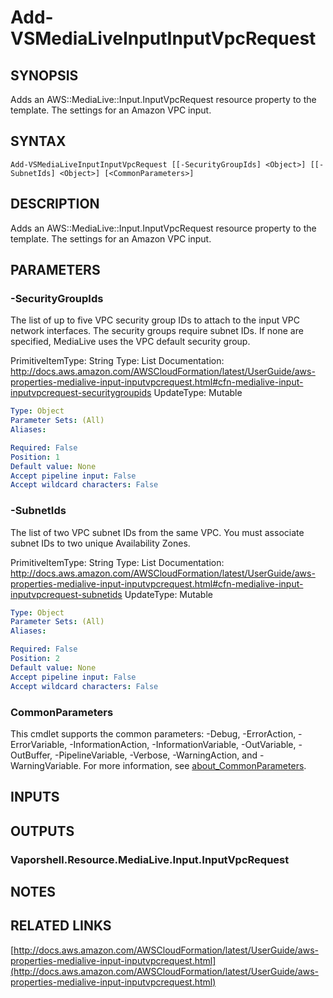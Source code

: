 # Add-VSMediaLiveInputInputVpcRequest

## SYNOPSIS
Adds an AWS::MediaLive::Input.InputVpcRequest resource property to the template.
The settings for an Amazon VPC input.

## SYNTAX

```
Add-VSMediaLiveInputInputVpcRequest [[-SecurityGroupIds] <Object>] [[-SubnetIds] <Object>] [<CommonParameters>]
```

## DESCRIPTION
Adds an AWS::MediaLive::Input.InputVpcRequest resource property to the template.
The settings for an Amazon VPC input.

## PARAMETERS

### -SecurityGroupIds
The list of up to five VPC security group IDs to attach to the input VPC network interfaces.
The security groups require subnet IDs.
If none are specified, MediaLive uses the VPC default security group.

PrimitiveItemType: String
Type: List
Documentation: http://docs.aws.amazon.com/AWSCloudFormation/latest/UserGuide/aws-properties-medialive-input-inputvpcrequest.html#cfn-medialive-input-inputvpcrequest-securitygroupids
UpdateType: Mutable

```yaml
Type: Object
Parameter Sets: (All)
Aliases:

Required: False
Position: 1
Default value: None
Accept pipeline input: False
Accept wildcard characters: False
```

### -SubnetIds
The list of two VPC subnet IDs from the same VPC.
You must associate subnet IDs to two unique Availability Zones.

PrimitiveItemType: String
Type: List
Documentation: http://docs.aws.amazon.com/AWSCloudFormation/latest/UserGuide/aws-properties-medialive-input-inputvpcrequest.html#cfn-medialive-input-inputvpcrequest-subnetids
UpdateType: Mutable

```yaml
Type: Object
Parameter Sets: (All)
Aliases:

Required: False
Position: 2
Default value: None
Accept pipeline input: False
Accept wildcard characters: False
```

### CommonParameters
This cmdlet supports the common parameters: -Debug, -ErrorAction, -ErrorVariable, -InformationAction, -InformationVariable, -OutVariable, -OutBuffer, -PipelineVariable, -Verbose, -WarningAction, and -WarningVariable. For more information, see [about_CommonParameters](http://go.microsoft.com/fwlink/?LinkID=113216).

## INPUTS

## OUTPUTS

### Vaporshell.Resource.MediaLive.Input.InputVpcRequest
## NOTES

## RELATED LINKS

[http://docs.aws.amazon.com/AWSCloudFormation/latest/UserGuide/aws-properties-medialive-input-inputvpcrequest.html](http://docs.aws.amazon.com/AWSCloudFormation/latest/UserGuide/aws-properties-medialive-input-inputvpcrequest.html)

